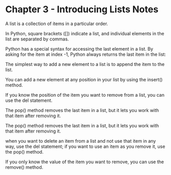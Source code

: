 # Chapter 3 - Introducing Lists Notes

A list is a collection of items in a particular order.  

In Python, square brackets ([]) indicate a list, and individual elements in the list are separated by commas.

Python has a special syntax for accessing the last element in a list. By asking for the item at index -1, Python always returns the last item in the list:

The simplest way to add a new element to a list is to append the item to the list.

You can add a new element at any position in your list by using the insert() method.

If you know the position of the item you want to remove from a list, you can use the del statement.

The pop() method removes the last item in a list, but it lets you work with that item after removing it.

The pop() method removes the last item in a list, but it lets you work with that item after removing it.

when you want to delete an item from a list and not use that item in any way, use the del statement; if you want to use an item as you remove it, use the pop() method.

If you only know the value of the item you want to remove, you can use the remove() method.
